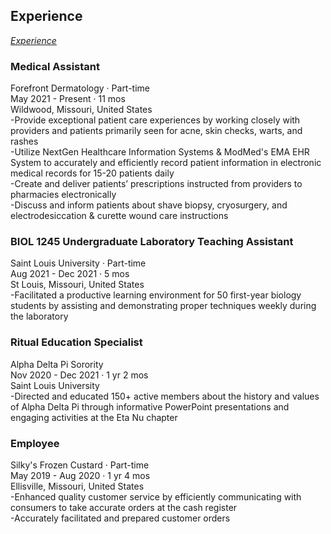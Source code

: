 ## **Experience**
*[Experience](https://www.linkedin.com/in/rosa-wessel-904101218/details/experience/)*
### **Medical Assistant**  
Forefront Dermatology · Part-time  
May 2021 - Present · 11 mos   
Wildwood, Missouri, United States  
-Provide exceptional patient care experiences by working closely with providers and patients primarily seen for acne, skin checks, warts, and rashes  
-Utilize NextGen Healthcare Information Systems & ModMed's EMA EHR System to accurately and efficiently record patient information in electronic medical records for 15-20 patients daily  
-Create and deliver patients’ prescriptions instructed from providers to pharmacies electronically  
-Discuss and inform patients about shave biopsy, cryosurgery, and electrodesiccation & curette wound care instructions

### **BIOL 1245 Undergraduate Laboratory Teaching Assistant**
Saint Louis University · Part-time  
Aug 2021 - Dec 2021 · 5 mos  
St Louis, Missouri, United States  
-Facilitated a productive learning environment for 50 first-year biology students by assisting and demonstrating proper techniques weekly during the laboratory

### **Ritual Education Specialist**
Alpha Delta Pi Sorority  
Nov 2020 - Dec 2021 · 1 yr 2 mos  
Saint Louis University  
-Directed and educated 150+ active members about the history and values of Alpha Delta Pi through informative PowerPoint presentations and engaging activities at the Eta Nu chapter

### **Employee**
Silky's Frozen Custard · Part-time  
May 2019 - Aug 2020 · 1 yr 4 mos  
Ellisville, Missouri, United States  
-Enhanced quality customer service by efficiently communicating with consumers to take accurate orders at the cash register  
-Accurately facilitated and prepared customer orders  











